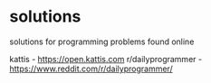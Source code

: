 # solutions
solutions for programming problems found online

kattis - https://open.kattis.com
r/dailyprogrammer - https://www.reddit.com/r/dailyprogrammer/
